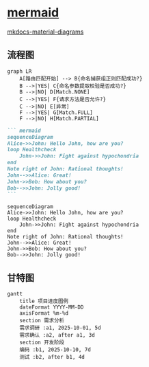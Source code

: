 # [mermaid](https://github.com/mermaid-js/mermaid)

[mkdocs-material-diagrams](https://squidfunk.github.io/mkdocs-material/reference/diagrams/)

## 流程图

```mermaid
graph LR
    A[路由匹配开始] --> B{命名捕获组正则匹配成功?}
    B -->|YES| C{命名参数提取校验是否成功?}
    B -->|NO| D[Match.NONE]
    C -->|YES| F{请求方法是否允许?}
    C -->|NO| E[异常]
    F -->|YES| G[Match.FULL]
    F -->|NO| H[Match.PARTIAL]
```

```` markdown title="sequenceDiagram"
``` mermaid
sequenceDiagram
Alice->>John: Hello John, how are you?
loop Healthcheck
    John->>John: Fight against hypochondria
end
Note right of John: Rational thoughts!
John-->>Alice: Great!
John->>Bob: How about you?
Bob-->>John: Jolly good!
```
````

```mermaid
sequenceDiagram
Alice->>John: Hello John, how are you?
loop Healthcheck
    John->>John: Fight against hypochondria
end
Note right of John: Rational thoughts!
John-->>Alice: Great!
John->>Bob: How about you?
Bob-->>John: Jolly good!
```

## 甘特图

```mermaid
gantt
    title 项目进度图例
    dateFormat YYYY-MM-DD
    axisFormat %m-%d
    section 需求分析
    需求调研 :a1, 2025-10-01, 5d
    需求确认 :a2, after a1, 3d
    section 开发阶段
    编码 :b1, 2025-10-10, 7d
    测试 :b2, after b1, 4d
```
